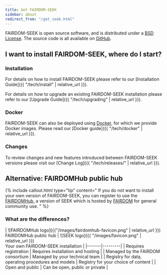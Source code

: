 ```yaml
---
title: Get FAIRDOM-SEEK
sidebar: about
redirect_from: "/get_seek.html"
---
```


FAIRDOM-SEEK is open source software, and is distributed under a [BSD License](https://github.com/seek4science/seek/blob/main/BSD-LICENSE). The source code is all available on [GitHub](https://github.com/seek4science/seek).




## I want to install FAIRDOM-SEEK, where do I start?

### Installation

For details on how to install FAIRDOM-SEEK please refer to our [Installation Guide]({{ "/tech/install" | relative_url }}).

For details on how to upgrade an existing FAIRDOM-SEEK installation please refer to our [Upgrade Guide]({{ "/tech/upgrading" | relative_url }}).

### Docker

FAIRDOM-SEEK can also be deployed using [Docker](https://docker.com), for which we provide Docker images. Please read our [Docker guide]({{ "/tech/docker" | relative_url }}).

### Changes

To review changes and new features introduced between FAIRDOM-SEEK versions please visit our [Change Log]({{ "/tech/releases/" | relative_url }}).



## Alternative: FAIRDOMHub public hub
{% include callout.html type="tip" content="
If you do not want to install your own version of FAIRDOM-SEEK, you can register to use the [FAIRDOMHub](https://fairdomhub.org), a version of SEEK which is hosted by [FAIRDOM](https://fair-dom.org) for general community use.
" %}

### What are the differences?

| ![FAIRDOMHub logo]({{"/images/fairdomhub-favicon.png" | relative_url }}) <br />FAIRDOMHub public hub | ![SEEK logo]({{ "/images/favicon.png" | relative_url }}) <br /> Your own FAIRDOM-SEEK installation |
|-------|---------|
| Requires registration   | Requires installation and hosting |
| Managed by the FAIRDOM consortium   | Managed by your technical team |
| Registry for data, operating procedures and models  | Registry for your choice of content  |
| Open and public  | Can be open, public or private  |
